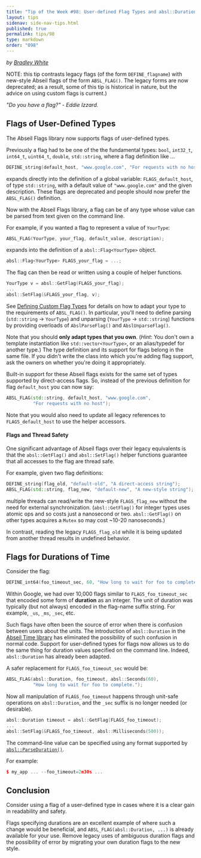 ```yaml
---
title: "Tip of the Week #98: User-defined Flag Types and absl::Duration"
layout: tips
sidenav: side-nav-tips.html
published: true
permalink: tips/98
type: markdown
order: "098"
---
```


*by [Bradley White](mailto:bww@google.com)*

NOTE: this tip contrasts legacy flags (of the form `DEFINE_flagname`)
with new-style Abseil flags of the form `ABSL_FLAG()`. The legacy forms
are now deprecated; as a result, some of this tip is historical in
nature, but the advice on using custom flags is current.)

*"Do you have a flag?" - Eddie Izzard.*

## Flags of User-Defined Types

The Abseil Flags library now supports flags of user-defined types.

Previously a flag had to be one of the the fundamental types: `bool`,
`int32_t`, `int64_t`, `uint64_t`, `double`, `std::string`, where a flag
definition like ...

```c++
DEFINE_string(default_host, "www.google.com", "For requests with no host");
```

expands directly into the definition of a global variable: `FLAGS_default_host`,
of type `std::string`, with a default value of `"www.google.com"` and the given
description. These flags are deprecated and people should now prefer the
`ABSL_FLAG()` definition.

Now with the Abseil Flags library, a flag can be of any type whose value can
be parsed from text given on the command line.

For example, if you wanted a flag to represent a value of `YourType`:

```c++
ABSL_FLAG(YourType, your_flag, default_value, description);
```

expands into the definition of a `absl::Flag<YourType>` object.

```c++
absl::Flag<YourType> FLAGS_your_flag = ...;
```

The flag can then be read or written using a couple of helper functions.

```c++
YourType v = absl::GetFlag(FLAGS_your_flag);
...
absl::SetFlag(&FLAGS_your_flag, v);
```

See
[Defining Custom Flag Types](/third_party/absl/g3doc/docs/guides/flags.md#custom)
for details on how to adapt your type to the requirements of `ABSL_FLAG()`. In
particular, you'll need to define parsing (`std::string` -> `YourType`) and
unparsing (`YourType` -> `std::string`) functions by providing overloads of
`AbslParseFlag()` and `AbslUnparseFlag()`.

Note that you should **only adapt types that you own**. (*Hint*: You don't own a
template instantiation like `std::vector<YourType>`, or an alias/typedef for
another type.) The type definition and its support for flags belong in the
same file. If you didn't write the class into which you're adding flag support,
ask the owners on whether you're doing it appropriately.

Built-in support for these Abseil flags exists for the same set of types
supported by direct-access flags. So, instead of the previous definition for
flag `default_host` you can now say:

```c++
ABSL_FLAG(std::string, default_host, "www.google.com",
          "For requests with no host");
```

Note that you would also need to update all legacy references to
`FLAGS_default_host` to use the helper accessors.

#### Flags and Thread Safety

One significant advantage of Abseil flags over their legacy equivalents is
that the `absl::GetFlag()` and `absl::SetFlag()` helper functions guarantee
that all accesses to the flag are thread safe.

For example, given two flag definitions:

```c++
DEFINE_string(flag_old, "default-old", "A direct-access string");
ABSL_FLAG(std::string, flag_new, "default-new", "A new-style string");
```

multiple threads can read/write the new-style `FLAGS_flag_new` without the
need for external synchronization. (`absl::GetFlag()` for integer types uses
atomic ops and so costs just a nanosecond or two. `absl::GetFlag()` on other
types acquires a `Mutex` so may cost ~10-20 nanoseconds.)

In contrast, reading the legacy `FLAGS_flag_old` while it is being updated
from another thread results in undefined behavior.

## Flags for Durations of Time

Consider the flag:

```c++
DEFINE_int64(foo_timeout_sec, 60, "How long to wait for foo to complete.");
```

Within Google, we had over 10,000 flags similar to `FLAGS_foo_timeout_sec`
that encoded some form of **duration** as an integer. The unit of duration
was typically (but not always) encoded in the flag-name suffix string.
For example, `_us`, `_ms`, `_sec`, etc.

Such flags have often been the source of error when there is confusion between
users about the units. The introduction of `absl::Duration` in the
[Abseil Time library](https://github.com/abseil/abseil-cpp/tree/master/absl/time)
has eliminated the possibility of such confusion in normal code. Support for
user-defined types for flags now allows us to do the same thing for duration
values specified on the command line. Indeed, `absl::Duration` has already been
adapted.

A safer replacement for `FLAGS_foo_timeout_sec` would be:

```c++
ABSL_FLAG(absl::Duration, foo_timeout, absl::Seconds(60),
          "How long to wait for foo to complete.");
```

Now all manipulation of `FLAGS_foo_timeout` happens through unit-safe operations
on `absl::Duration`, and the `_sec` suffix is no longer needed (or desirable).

```c++
absl::Duration timeout = absl::GetFlag(FLAGS_foo_timeout);
...
absl::SetFlag(&FLAGS_foo_timeout, absl::Milliseconds(500));
```

The command-line value can be specified using any format supported by
[`absl::ParseDuration()`][parse-duration].

For example:

```c++
$ my_app ... --foo_timeout=2m30s ...
```

## Conclusion

Consider using a flag of a user-defined type in cases where it is a clear gain
in readability and safety.

Flags specifying durations are an excellent example of where such a change would
be beneficial, and `ABSL_FLAG(absl::Duration, ...)` is already available for
your use. Remove legacy uses of ambiguous duration flags and the possibility of
error by migrating your own duration flags to the new style.

[parse-duration]: https://github.com/abseil/abseil-cpp/blob/bf29470384a101b307873b26d358433138c857fc/absl/time/time.h#L527
